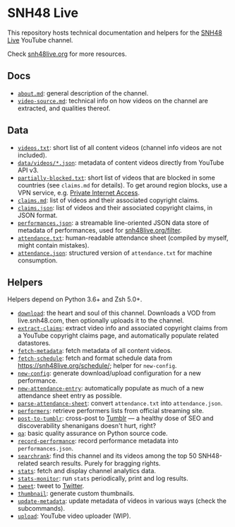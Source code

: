 # SNH48 Live

This repository hosts technical documentation and helpers for the [SNH48 Live](https://www.youtube.com/SNH48Live) YouTube channel.

Check [snh48live.org](https://snh48live.org) for more resources.

## Docs

- [`about.md`](docs/about.md): general description of the channel.
- [`video-source.md`](docs/video-source.md): technical info on how videos on the channel are extracted, and qualities thereof.

## Data
- [`videos.txt`](data/videos.txt): short list of all content videos (channel info videos are not included).
- [`data/videos/*.json`](data/videos): metadata of content videos directly from YouTube API v3.
- [`partially-blocked.txt`](data/partially-blocked.txt): short list of videos that are blocked in some countries (see `claims.md` for details). To get around region blocks, use a VPN service, e.g. [Private Internet Access](https://www.privateinternetaccess.com/).
- [`claims.md`](data/claims.md): list of videos and their associated copyright claims.
- [`claims.json`](data/claims.json): list of videos and their associated copyright claims, in JSON format.
- [`performances.json`](data/performances.json): a streamable line-oriented JSON data store of metadata of performances, used for [snh48live.org/filter](https://snh48live.org/filter/).
- [`attendance.txt`](data/attendance.txt): human-readable attendance sheet (compiled by myself, might contain mistakes).
- [`attendance.json`](data/attendance.json): structured version of `attendance.txt` for machine consumption.

## Helpers

Helpers depend on Python 3.6+ and Zsh 5.0+.

- [`download`](bin/download): the heart and soul of this channel. Downloads a VOD from live.snh48.com, then optionally uploads it to the channel.
- [`extract-claims`](bin/extract-claims): extract video info and associated copyright claims from a YouTube copyright claims page, and automatically populate related datastores.
- [`fetch-metadata`](bin/fetch-metadata): fetch metadata of all content videos.
- [`fetch-schedule`](bin/fetch-schedule): fetch and format schedule data from <https://snh48live.org/schedule/>; helper for `new-config`.
- [`new-config`](bin/new-config): generate download/upload configuration for a new performance.
- [`new-attendance-entry`](bin/new-attendance-entry): automatically populate as much of a new attendance sheet entry as possible.
- [`parse-attendance-sheet`](bin/parse-attendance-sheet): convert `attendance.txt` into `attendance.json`.
- [`performers`](bin/performers): retrieve performers lists from official streaming site.
- [`post-to-tumblr`](bin/post-to-tumblr): cross-post to [Tumblr](https://snh48live.tumblr.com) — a healthy dose of SEO and discoverability shenanigans doesn't hurt, right?
- [`qa`](bin/qa): basic quality assurance on Python source code.
- [`record-performance`](bin/record-performance): record performance metadata into `performances.json`.
- [`searchrank`](bin/searchrank): find this channel and its videos among the top 50 SNH48-related search results. Purely for bragging rights.
- [`stats`](bin/stats): fetch and display channel analytics data.
- [`stats-monitor`](bin/stats-monitor): run `stats` periodically, print and log results.
- [`tweet`](bin/tweet): tweet to [Twitter](https://twitter.com/snh48live).
- [`thumbnail`](bin/thumbnail): generate custom thumbnails.
- [`update-metadata`](bin/update-metadata): update metadata of videos in various ways (check the subcommands).
- [`upload`](bin/upload): YouTube video uploader (WIP).
